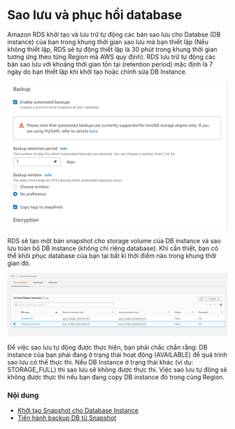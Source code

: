 
# Sao lưu và phục hồi database

Amazon RDS khởi tạo và lưu trữ tự động các bản sao lưu cho Databse (DB instance) của bạn trong khung thời gian sao lưu mà bạn thiết lập (Nếu không thiết lập, RDS sẽ tự động thiết lập là 30 phút trong khung thời gian tương ứng theo từng Region mà AWS quy định).
RDS lưu trữ tự động các bản sao lưu với khoảng thời gian tồn tại (retention period) mặc định là 7 ngày do bạn thiết lập khi khởi tạo hoặc chỉnh sửa DB Instance.

![info](/images/restoreandbackup/info-aws-01.png)

RDS sẽ tạo một bản snapshot cho storage volume của DB instance và sao lưu toàn bộ DB instance (không chỉ riêng database).
Khi cần thiết, bạn có thể khôi phục database của bạn tại bất kì thời điểm nào trong khung thời gian đó.

![info](/images/restoreandbackup/info-aws-02.png)


Để việc sao lưu tự động được thực hiện, bạn phải chắc chắn rằng:
DB instance của bạn phải đang ở trạng thái hoạt động (AVAILABLE) để quá trình sao lưu có thể thực thi. Nếu DB Instance ở trạng thái khác (ví dụ: STORAGE_FULL) thì sao lưu sẽ không được thực thi.
Việc sao lưu tự động sẽ không được thực thi nếu bạn đang copy DB instance đó trong cùng Region.


### Nội dung

 - [Khởi tạo Snapshot cho Database Instance](5-1-createdbsnapshot/)
 - [Tiến hành backup DB từ Snapshot](5-2-restorewithsnapshot//)